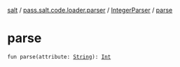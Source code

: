 [salt](../../index.md) / [pass.salt.code.loader.parser](../index.md) / [IntegerParser](index.md) / [parse](./parse.md)

# parse

`fun parse(attribute: `[`String`](https://kotlinlang.org/api/latest/jvm/stdlib/kotlin/-string/index.html)`): `[`Int`](https://kotlinlang.org/api/latest/jvm/stdlib/kotlin/-int/index.html)
